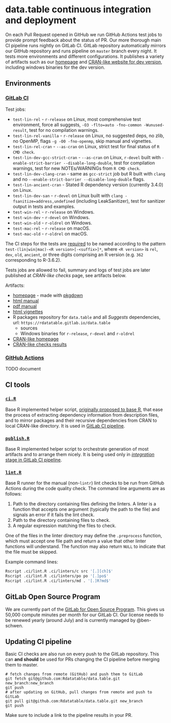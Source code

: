 # data.table continuous integration and deployment

On each Pull Request opened in GitHub we run GitHub Actions test jobs to provide prompt feedback about the status of PR. Our more thorough main CI pipeline runs nightly on GitLab CI. GitLab repository automatically mirrors our GitHub repository and runs pipeline on `master` branch every night. It tests more environments and different configurations. It publishes a variety of artifacts such as our [homepage](https://rdatatable.gitlab.io/data.table/) and [CRAN-like website for dev version](https://rdatatable.gitlab.io/data.table/web/packages/data.table/index.html), including windows binaries for the dev version.

## Environments

### [GitLab CI](./../.gitlab-ci.yml)

Test jobs:
- `test-lin-rel` - `r-release` on Linux, most comprehensive test environment, force all suggests, `-O3 -flto=auto -fno-common -Wunused-result`, test for no compilation warnings.
- `test-lin-rel-vanilla` - `r-release` on Linux, no suggested deps, no zlib, no OpenMP, flags `-g -O0 -fno-openmp`, skip manual and vignettes.
- `test-lin-rel-cran` - `--as-cran` on Linux, strict test for final status of `R CMD check`.
- `test-lin-dev-gcc-strict-cran` - `--as-cran` on Linux, `r-devel` built with `-enable-strict-barrier --disable-long-double`, test for compilation warnings, test for new NOTEs/WARNINGs from `R CMD check`.
- `test-lin-dev-clang-cran` - same as `gcc-strict` job but R built with `clang` and  no `--enable-strict-barrier --disable-long-double` flags.
- `test-lin-ancient-cran` - Stated R dependency version (currently 3.4.0) on Linux.
- `test-lin-dev-san` - `r-devel` on Linux built with `clang -fsanitize=address,undefined` (including LeakSanitizer), test for sanitizer output in tests and examples.
- `test-win-rel` - `r-release` on Windows.
- `test-win-dev` - `r-devel` on Windows.
- `test-win-old` - `r-oldrel` on Windows.
- `test-mac-rel` - `r-release` on macOS.
- `test-mac-old` - `r-oldrel` on macOS.

The CI steps for the tests are [required](https://github.com/Rdatatable/data.table/blob/55eb0f160b169398d51f138131c14a66c86e5dc9/.ci/publish.R#L162-L168) to be named according to the pattern `test-(lin|win|mac)-<R version>[-<suffix>]*`, where `<R version>` is `rel`, `dev`, `old`, `ancient`, or three digits comprising an R version (e.g. `362` corresponding to R-3.6.2).

Tests jobs are allowed to fail, summary and logs of test jobs are later published at _CRAN-like checks_ page, see artifacts below.

Artifacts:
- [homepage](https://rdatatable.gitlab.io/data.table) - made with [pkgdown](https://github.com/r-lib/pkgdown)
- [html manual](https://rdatatable.gitlab.io/data.table/library/data.table/html/00Index.html)
- [pdf manual](https://rdatatable.gitlab.io/data.table/web/packages/data.table/data.table.pdf)
- [html vignettes](https://rdatatable.gitlab.io/data.table/library/data.table/doc/index.html)
- R packages repository for `data.table` and all _Suggests_ dependencies, url: `https://rdatatable.gitlab.io/data.table`
  - sources
  - Windows binaries for `r-release`, `r-devel` and `r-oldrel`
- [CRAN-like homepage](https://rdatatable.gitlab.io/data.table/web/packages/data.table/index.html)
- [CRAN-like checks results](https://rdatatable.gitlab.io/data.table/web/checks/check_results_data.table.html)

### [GitHub Actions](./../.github/workflows)

TODO document

## CI tools

### [`ci.R`](./ci.R)

Base R implemented helper script, [originally proposed to base R](https://svn.r-project.org/R/branches/tools4pkgs/src/library/tools/R/packages.R), that ease the process of extracting dependency information from description files, and to mirror packages and their recursive dependencies from CRAN to local CRAN-like directory. It is used in [GitLab CI pipeline](./../.gitlab-ci.yml).

### [`publish.R`](./publish.R)

Base R implemented helper script to orchestrate generation of most artifacts and to arrange them nicely. It is being used only in [_integration_ stage in GitLab CI pipeline](./../.gitlab-ci.yml).

### [`lint.R`](./lint.R)

Base R runner for the manual (non-`lintr`) lint checks to be run from GitHub Actions during the code quality check. The command line arguments are as follows:
1. Path to the directory containing files defining the linters. A linter is a function that accepts one argument (typically the path to the file) and signals an error if it fails the lint check.
2. Path to the directory containing files to check.
3. A regular expression matching the files to check.

One of the files in the linter directory may define the `.preprocess` function, which must accept one file path and return a value that other linter functions will understand. The function may also return `NULL` to indicate that the file must be skipped.

Example command lines:

```sh
Rscript .ci/lint.R .ci/linters/c src '[.][ch]$'
Rscript .ci/lint.R .ci/linters/po po '[.]po$'
Rscript .ci/lint.R .ci/linters/md . '[.]R?md$'
```

## GitLab Open Source Program

We are currently part of the [GitLab for Open Source Program](https://about.gitlab.com/solutions/open-source/). This gives us 50,000 compute minutes per month for our GitLab CI. Our license needs to be renewed yearly (around July) and is currently managed by @ben-schwen.

## Updating CI pipeline

Basic CI checks are also run on every push to the GitLab repository. This can **and should** be used for PRs changing the CI pipeline before merging them to master.

```shell
# fetch changes from remote (GitHub) and push them to GitLab 
git fetch git@github.com:Rdatatable/data.table.git new_branch:new_branch
git push
# after updating on GitHub, pull changes from remote and push to GitLab
git pull git@github.com:Rdatatable/data.table.git new_branch
git push
```

Make sure to include a link to the pipeline results in your PR. 
